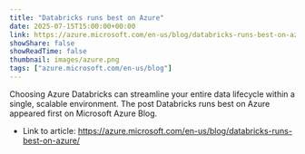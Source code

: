 ```yaml
---
title: "Databricks runs best on Azure"
date: 2025-07-15T15:00:00+00:00
link: https://azure.microsoft.com/en-us/blog/databricks-runs-best-on-azure/
showShare: false
showReadTime: false
thumbnail: images/azure.png
tags: ["azure.microsoft.com/en-us/blog"]
---
```

Choosing Azure Databricks can streamline your entire data lifecycle within a single, scalable environment.
The post Databricks runs best on Azure appeared first on Microsoft Azure Blog.

- Link to article: https://azure.microsoft.com/en-us/blog/databricks-runs-best-on-azure/